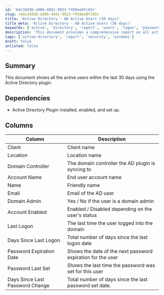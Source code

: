 ```yaml
---
id: '6dc3dd3b-a90b-4841-9923-f458ee8fc65c'
slug: /6dc3dd3b-a90b-4841-9923-f458ee8fc65c
title: 'Active Directory - AD Active Users (30 days)'
title_meta: 'Active Directory - AD Active Users (30 days)'
keywords: ['active', 'directory', 'report', 'users', 'logon', 'password', 'expiration', 'status']
description: 'This document provides a comprehensive report on all active users within the last 30 days using the Active Directory plugin. It includes details such as account status, last logon time, and password information, ensuring administrators have valuable insights into user activity and security.'
tags: ['active-directory', 'report', 'security', 'windows']
draft: false
unlisted: false
---
```


## Summary

This document shows all the active users within the last 30 days using the Active Directory plugin.

## Dependencies

- Active Directory Plugin installed, enabled, and set up.

## Columns

| Column                        | Description                                                |
|-------------------------------|------------------------------------------------------------|
| Client                        | Client name                                               |
| Location                      | Location name                                             |
| Domain Controller             | The domain controller the AD plugin is syncing to         |
| Account Name                  | End user account name                                     |
| Name                          | Friendly name                                            |
| Email                         | Email of the AD user                                     |
| Domain Admin                  | Yes / No if the user is a domain admin                   |
| Account Enabled               | Enabled / Disabled depending on the user's status         |
| Last Logon                   | The last time the user logged into the domain             |
| Days Since Last Logon        | Total number of days since the last logon date            |
| Password Expiration Date      | Shows the date of the next password expiration for the user|
| Password Last Set             | Shows the last time the password was set for this user    |
| Days Since Last Password Change| Total number of days since the last password set date.    |


